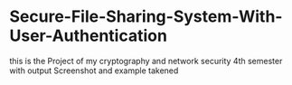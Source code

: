 # Secure-File-Sharing-System-With-User-Authentication
this is the Project of my cryptography and network security 4th semester with output Screenshot and example takened
